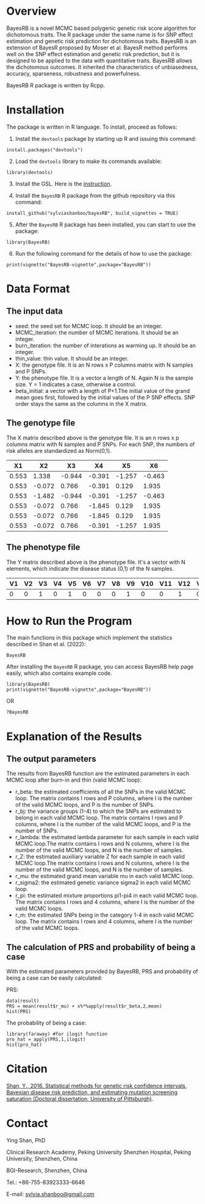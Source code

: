 # Overview
BayesRB is a novel MCMC based polygenic genetic risk score algorithm for dichotomous traits. The R package under the same name is for SNP effect estimation and genetic risk prediction for dichotomous traits. BayesRB is an extension of BayesR proposed by Moser et al. BayesR method performs well on the SNP effect estimation and genetic risk prediction, but it is designed to be applied to the data with quantitative traits. BayesRB allows the dichotomous outcomes. It inherited the characteristics of unbiasedness, accuracy, sparseness, robustness and powerfulness. 

BayesRB R package is written by Rcpp.

# Installation

The package is written in R language. To install, proceed as follows:

1. Install the `devtools` package by starting up R and issuing this command:

```
install.packages("devtools")
```

2. Load the `devtools` library to make its commands available:

```
library(devtools)
```

3. Install the GSL. Here is the [instruction](https://gist.github.com/TysonRayJones/af7bedcdb8dc59868c7966232b4da903).


4. Install the `BayesRB` R package from the github repository via this command:

```
install_github("sylviashanboo/bayesRB", build_vignettes = TRUE)
```

5. After the `BayesRB` R package has been installed, you can start to use the package:

```
library(BayesRB)
```

6. Run the following command for the details of how to use the package:
```
print(vignette("BayesRB-vignette",package="BayesRB"))
```

# Data Format

## The input data
* seed: the seed set for MCMC loop. It should be an integer.
* MCMC_iteration: the number of MCMC iterations. It should be an integer.
* burn_iteration: the number of interations as warming up. It should be an integer.
* thin_value: thin value. It should be an integer.
* X: the genotype file. It is an N rows x P columns matrix with N samples and P SNPs.
* Y: the phenotype file. It is a vector a length of N. Again N is the sample size. Y = 1 indicates a case, otherwise a control.
* beta_initial: a vector with a length of P+1.The initial value of the grand mean goes first, followed by the initial values of the P SNP effects. SNP order stays the same as the columns in the X matrix.

## The genotype file
The X matrix described above is the genotype file. It is an n rows x p columns matrix with N samples and P SNPs. For each SNP, the numbers of risk alleles are standardized as Norm(0,1).

| X1    | X2     | X3     | X4     | X5     | X6     |
|-------|--------|--------|--------|--------|--------|
| 0.553 | 1.338  | -0.944 | -0.391 | -1.257 | -0.463 |
| 0.553 | -0.072 | 0.766  | -0.391 | 0.129  | 1.935  |
| 0.553 | -1.482 | -0.944 | -0.391 | -1.257 | -0.463 |
| 0.553 | -0.072 | 0.766  | -1.845 | 0.129  | 1.935  |
| 0.553 | -0.072 | 0.766  | -1.845 | 0.129  | 1.935  |
| 0.553 | -0.072 | 0.766  | -0.391 | -1.257 | 1.935  |

## The phenotype file
The Y matrix described above is the phenotype file. It's a vector with N elements, which indicate the disease status (0,1) of the N samples. 

| V1 | V2 | V3 | V4 | V5 | V6 | V7 | V8 | V9 | V10 | V11 | V12 | V13 | V14 | V15 | V16 | V17 | V18 |
|----|----|----|----|----|----|----|----|----|-----|-----|-----|-----|-----|-----|-----|-----|-----|
| 0  | 0  | 1  | 0  | 1  | 0  | 0  | 0  | 1  | 0   | 0   | 1   | 0   | 0   | 0   | 1   | 0   | 0   |

# How to Run the Program
The main functions in this package which implement the statistics described in Shan et al. (2022):

`BayesRB`

After installing the `BayesRB` R package, you can access BayesRB help page easily, which also contains example code.  
```
library(BayesRB)
print(vignette("BayesRB-vignette",package="BayesRB"))
```
OR
```
?BayesRB
```

# Explanation of the Results

## The output parameters
The results from BayesRB function are the estimated parameters in each MCMC loop after burn-in and thin (valid MCMC loop):

* r_beta: the estimated coefficients of all the SNPs in the valid MCMC loop. The matrix contains I rows and P columns, where I is the number of the valid MCMC loops, and P is the number of SNPs.
* r_bj: the variance groups (1-4) to which the SNPs are estimated to belong in each valid MCMC loop. The matrix contains I rows and P columns, where I is the number of the valid MCMC loops, and P is the number of SNPs.
* r_lambda: the estimated lambda parameter for each sample in each valid MCMC loop.The matrix contains I rows and N columns, where I is the number of the valid MCMC loops, and N is the number of samples.
* r_Z: the estimated auxiliary variable Z for each sample in each valid MCMC loop.The matrix contains I rows and N columns, where I is the number of the valid MCMC loops, and N is the number of samples.
* r_mu: the estimated grand mean variable mu in each valid MCMC loop.
* r_sigma2: the estimated genetic variance sigma2 in each valid MCMC loop.
* r_pi: the estimated mixture proportions pi1-pi4 in each valid MCMC loop. The matrix contains I rows and 4 columns, where I is the number of the valid MCMC loops.
* r_m: the estimated SNPs being in the category 1-4 in each valid MCMC loop. The matrix contains I rows and 4 columns, where I is the number of the valid MCMC loops.

## The calculation of PRS and probability of being a case
With the estimated parameters provided by BayesRB, PRS and probability of being a case can be easily calculated:

PRS:
```
data(result)
PRS = mean(result$r_mu) + x%*%apply(result$r_beta,2,mean)
hist(PRS)
```
The probability of being a case:
```
library(faraway) #for ilogit function
pro_hat = apply(PRS,1,ilogit)
hist(pro_hat)
```

# Citation
[Shan, Y., 2016. Statistical methods for genetic risk confidence intervals, Bayesian disease risk prediction, and estimating mutation screening saturation (Doctoral dissertation, University of Pittsburgh)](http://d-scholarship.pitt.edu/28629/).

# Contact
Ying Shan, PhD

Clinical Research Academy, Peking University Shenzhen Hospital, Peking University, Shenzhen, China

BGI-Research, Shenzhen, China

Tel.: +86-755-83923333-6646

E-mail: sylvia.shanboo@gmail.com
